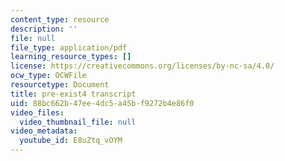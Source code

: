 ```yaml
---
content_type: resource
description: ''
file: null
file_type: application/pdf
learning_resource_types: []
license: https://creativecommons.org/licenses/by-nc-sa/4.0/
ocw_type: OCWFile
resourcetype: Document
title: pre-exist4 transcript
uid: 88bc662b-47ee-4dc5-a45b-f9272b4e86f0
video_files:
  video_thumbnail_file: null
video_metadata:
  youtube_id: E8uZtq_vOYM
---
```

